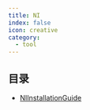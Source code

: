 ```yaml
---
title: NI
index: false
icon: creative
category:
  - tool
---
```


 ## 目录
- [NIInstallationGuide](NIInstallationGuide.pdf)
